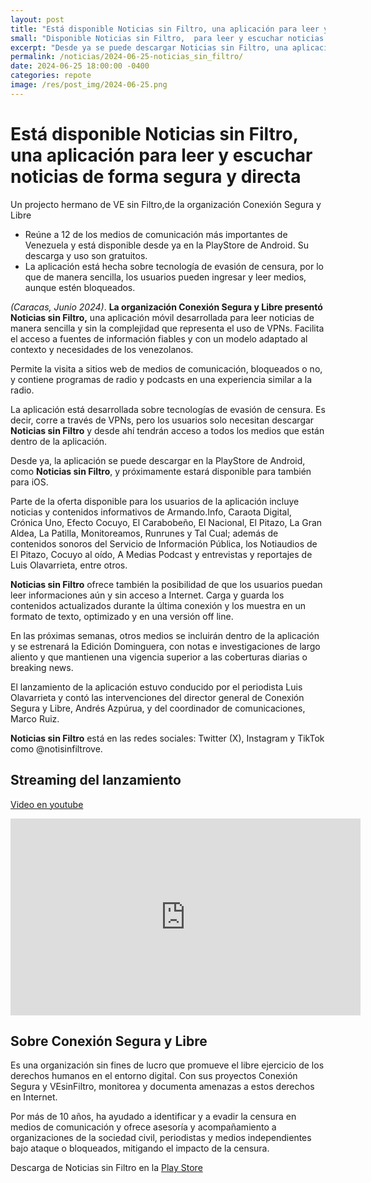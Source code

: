 ```yaml
---
layout: post
title: "Está disponible Noticias sin Filtro, una aplicación para leer y escuchar noticias de forma segura y directa"
small: "Disponible Noticias sin Filtro,  para leer y escuchar noticias de forma segura y directa"
excerpt: "Desde ya se puede descargar Noticias sin Filtro, una aplicación móvil para leer noticias de manera sencilla y sin la complejidad que representa el uso de VPNs. Facilita el acceso a fuentes de información fiables y con un modelo adaptado al contexto y necesidades de los venezolanos."
permalink: /noticias/2024-06-25-noticias_sin_filtro/
date: 2024-06-25 18:00:00 -0400
categories: repote
image: /res/post_img/2024-06-25.png
---
```



# Está disponible Noticias sin Filtro, una aplicación para leer y escuchar noticias de forma segura y directa
Un projecto hermano de VE sin Filtro,de la organización Conexión Segura y Libre

-   Reúne a 12 de los medios de comunicación más importantes de Venezuela y está disponible desde ya en la PlayStore de Android. Su descarga y uso son gratuitos.
-   La aplicación está hecha sobre tecnología de evasión de censura, por lo que de manera sencilla, los usuarios pueden ingresar y leer medios, aunque estén bloqueados.

*(Caracas, Junio 2024)*. **La organización Conexión Segura y Libre presentó Noticias sin Filtro,** una aplicación móvil desarrollada para leer noticias de manera sencilla y sin la complejidad que representa el uso de VPNs. Facilita el acceso a fuentes de información fiables y con un modelo adaptado al contexto y necesidades de los venezolanos.

Permite la visita a sitios web de medios de comunicación, bloqueados o no, y contiene programas de radio y podcasts en una experiencia similar a la radio.

La aplicación está desarrollada sobre tecnologías de evasión de censura. Es decir, corre a través de VPNs, pero los usuarios solo necesitan descargar **Noticias sin Filtro** y desde ahí tendrán acceso a todos los medios que están dentro de la aplicación.

Desde ya, la aplicación se puede descargar en la PlayStore de Android, como **Noticias sin Filtro**,  y próximamente estará disponible para también para iOS.

Parte de la oferta disponible para los usuarios de la aplicación incluye noticias y contenidos informativos de Armando.Info, Caraota Digital, Crónica Uno, Efecto Cocuyo, El Carabobeño, El Nacional, El Pitazo, La Gran Aldea, La Patilla, Monitoreamos, Runrunes y Tal Cual; además de contenidos sonoros del Servicio de Información Pública, los Notiaudios de El Pitazo, Cocuyo al oído, A Medias Podcast y entrevistas y reportajes de Luis Olavarrieta, entre otros.

**Noticias sin Filtro** ofrece también la posibilidad de que los usuarios puedan leer informaciones aún y sin acceso a Internet. Carga y guarda los contenidos actualizados durante la última conexión y los muestra en un formato de texto, optimizado y en una versión off line.

En las próximas semanas, otros medios se incluirán dentro de la aplicación y se estrenará la Edición Dominguera, con notas e investigaciones de largo aliento y que mantienen una vigencia superior a las coberturas diarias o breaking news.

El lanzamiento de la aplicación estuvo conducido por el periodista Luis Olavarrieta y contó las intervenciones del director general de Conexión Segura y Libre, Andrés Azpúrua, y del coordinador de comunicaciones, Marco Ruiz.

**Noticias sin Filtro** está en las redes sociales: Twitter (X), Instagram y TikTok como @notisinfiltrove.

## Streaming del lanzamiento

[Video en youtube](https://www.youtube.com/watch?v=EOjfUQSJwUQ)
<iframe width="560" height="315" src="https://www.youtube-nocookie.com/embed/EOjfUQSJwUQ?si=KnNR-u1mbAVsOTZh&amp;start=506" title="YouTube video player" frameborder="0" allow="accelerometer; autoplay; clipboard-write; encrypted-media; gyroscope; picture-in-picture; web-share" referrerpolicy="strict-origin-when-cross-origin" allowfullscreen></iframe>

## Sobre Conexión Segura y Libre
Es una organización sin fines de lucro que promueve el libre ejercicio de los derechos humanos en el entorno digital. Con sus proyectos Conexión Segura y VEsinFiltro, monitorea y documenta amenazas a estos derechos en Internet.

Por más de 10 años, ha ayudado a identificar y a evadir la censura en medios de comunicación y ofrece asesoría y acompañamiento a organizaciones de la sociedad civil, periodistas y medios independientes bajo ataque o bloqueados, mitigando el impacto de la censura.

Descarga de Noticias sin Filtro en la [Play Store](https://play.google.com/store/apps/details?id=com.vesinfiltro.noticias)
